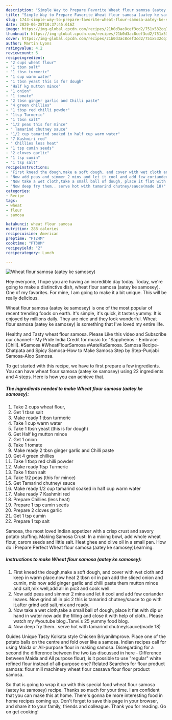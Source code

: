 ```yaml
---
description: "Simple Way to Prepare Favorite Wheat flour samosa (aatey ke samosey)"
title: "Simple Way to Prepare Favorite Wheat flour samosa (aatey ke samosey)"
slug: 1743-simple-way-to-prepare-favorite-wheat-flour-samosa-aatey-ke-samosey
date: 2020-06-28T10:37:45.616Z
image: https://img-global.cpcdn.com/recipes/21b0d3ac8cef3cd2/751x532cq70/wheat-flour-samosa-aatey-ke-samosey-recipe-main-photo.jpg
thumbnail: https://img-global.cpcdn.com/recipes/21b0d3ac8cef3cd2/751x532cq70/wheat-flour-samosa-aatey-ke-samosey-recipe-main-photo.jpg
cover: https://img-global.cpcdn.com/recipes/21b0d3ac8cef3cd2/751x532cq70/wheat-flour-samosa-aatey-ke-samosey-recipe-main-photo.jpg
author: Martin Lyons
ratingvalue: 4.2
reviewcount: 6
recipeingredient:
- "2 cups wheat flour"
- "1 tbsn salt"
- "1 tbsn turmeric"
- "1 cup warm water"
- "1 tbsn yeast this is for dough"
- "Half kg mutton mince"
- "1 onion"
- "1 tomate"
- "2 tbsn ginger garlic and Chilli paste"
- "4 green chillies"
- "1 tbsp red chilli powder"
- "1tsp Turmeric"
- "1 tbsn salt"
- "1/2 peas this for mince"
- " Tamarind chutney sauce"
- "1/2 cup tamarind soaked in half cup warm water"
- "7 Kashmiri red"
- " Chillies less heat"
- "1 tsp cumin seeds"
- "2 cloves garlic"
- "1 tsp cumin"
- "1 tsp salt"
recipeinstructions:
- "First knead the dough,make a soft dough, and cover with wet cloth and keep in warm place.now heat 2 tbsn oil in pan add the sliced onion and cumin, mix now add ginger garlic and chilli paste them mutton mince and salt,mix well,add all in pic3 and cook well."
- "Now add peas and simmer 2 mins and let it cool and add few coriander leaves. Now grind all in pic 2 this is tamarind chutney/sauce to go with it.after grind add salt,mix and ready."
- "Now take a wet cloth,take a small ball of dough, place it flat with dip ur hand in water now add the filling and close it with help of cloth.. Please watch my #youtube blog..Tanvi.s 25 yummy food blog."
- "Now deep fry them.. serve hot with tamarind chutney/sauce(made 18)"
categories:
- Recipe
tags:
- wheat
- flour
- samosa

katakunci: wheat flour samosa 
nutrition: 288 calories
recipecuisine: American
preptime: "PT24M"
cooktime: "PT38M"
recipeyield: "2"
recipecategory: Lunch

---
```



![Wheat flour samosa (aatey ke samosey)](https://img-global.cpcdn.com/recipes/21b0d3ac8cef3cd2/751x532cq70/wheat-flour-samosa-aatey-ke-samosey-recipe-main-photo.jpg)

Hey everyone, I hope you are having an incredible day today. Today, we're going to make a distinctive dish, wheat flour samosa (aatey ke samosey). One of my favorites. For mine, I am going to make it a bit unique. This will be really delicious.

Wheat flour samosa (aatey ke samosey) is one of the most popular of recent trending foods on earth. It's simple, it's quick, it tastes yummy. It is enjoyed by millions daily. They are nice and they look wonderful. Wheat flour samosa (aatey ke samosey) is something that I've loved my entire life.

Healthy and Tasty wheat flour samosa. Please Like this video and Subscribe our channel - My Pride India Credit for music to: &#34;Sappheiros - Embrace [Chill]. #Samosa #WheatFlourSamosa #AateKaSamosa. Samosa Recipe-Chatpata and Spicy Samosa-How to Make Samosa Step by Step-Punjabi Samosa-Aloo Samosa.


To get started with this recipe, we have to first prepare a few ingredients. You can have wheat flour samosa (aatey ke samosey) using 22 ingredients and 4 steps. Here is how you can achieve that.

<!--inarticleads1-->

##### The ingredients needed to make Wheat flour samosa (aatey ke samosey):

1. Take 2 cups wheat flour,
1. Get 1 tbsn salt
1. Make ready 1 tbsn turmeric
1. Take 1 cup warm water
1. Take 1 tbsn yeast (this is for dough)
1. Get Half kg mutton mince
1. Get 1 onion
1. Take 1 tomate
1. Make ready 2 tbsn ginger garlic and Chilli paste
1. Get 4 green chillies
1. Take 1 tbsp red chilli powder
1. Make ready 1tsp Turmeric
1. Take 1 tbsn salt
1. Take 1/2 peas (this for mince)
1. Get  Tamarind chutney/ sauce
1. Make ready 1/2 cup tamarind soaked in half cup warm water
1. Make ready 7 Kashmiri red
1. Prepare  Chillies (less heat)
1. Prepare 1 tsp cumin seeds
1. Prepare 2 cloves garlic
1. Get 1 tsp cumin
1. Prepare 1 tsp salt


Samosa, the most loved Indian appetizer with a crisp crust and savory potato stuffing. Making Samosa Crust: In a mixing bowl, add whole wheat flour, carom seeds and little salt. Heat ghee and olive oil in a small pan. How do i Prepare Perfect Wheat flour samosa (aatey ke samosey)Learning. 

<!--inarticleads2-->

##### Instructions to make Wheat flour samosa (aatey ke samosey):

1. First knead the dough,make a soft dough, and cover with wet cloth and keep in warm place.now heat 2 tbsn oil in pan add the sliced onion and cumin, mix now add ginger garlic and chilli paste them mutton mince and salt,mix well,add all in pic3 and cook well.
1. Now add peas and simmer 2 mins and let it cool and add few coriander leaves. Now grind all in pic 2 this is tamarind chutney/sauce to go with it.after grind add salt,mix and ready.
1. Now take a wet cloth,take a small ball of dough, place it flat with dip ur hand in water now add the filling and close it with help of cloth.. Please watch my #youtube blog..Tanvi.s 25 yummy food blog.
1. Now deep fry them.. serve hot with tamarind chutney/sauce(made 18)


Guides Unique Tasty Kolkata style Chicken BriyaniImprove. Place one of the potato balls on the centre and fold over like a samosa. Indian recipes call for using Maida or All-purpose flour in making samosa. Disregarding for a second the difference between the two (as discussed in here - Difference between Maida and All purpose flour), is it possible to use &#34;regular&#34; white refined flour instead of all-purpose one? Related Searches for flour product samosa: flour mill machinery wheat flour cassava flour flour product samosa. 

So that is going to wrap it up with this special food wheat flour samosa (aatey ke samosey) recipe. Thanks so much for your time. I am confident that you can make this at home. There's gonna be more interesting food in home recipes coming up. Don't forget to save this page in your browser, and share it to your family, friends and colleague. Thank you for reading. Go on get cooking!
